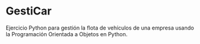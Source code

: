 # GestiCar
Ejercicio Python para gestión la flota de vehículos de una empresa usando la Programación Orientada a Objetos en Python.
